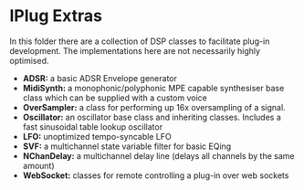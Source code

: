 # IPlug Extras

In this folder there are a collection of DSP classes to facilitate plug-in development. The implementations here are not necessarily highly optimised.

* **ADSR:** a basic ADSR Envelope generator 
* **MidiSynth:** a monophonic/polyphonic MPE capable synthesiser base class which can be supplied with a custom voice
* **OverSampler:** a class for performing up 16x oversampling of a signal.
* **Oscillator:** an oscillator base class and inheriting classes. Includes a fast sinusoidal table lookup oscillator
* **LFO:** unoptimized tempo-syncable LFO
* **SVF:** a multichannel state variable filter for basic EQing
* **NChanDelay:** a multichannel delay line (delays all channels by the same amount)
* **WebSocket:**  classes for remote controlling a plug-in over web sockets
